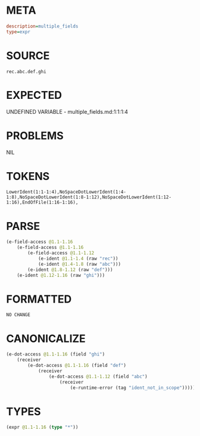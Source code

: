 # META
~~~ini
description=multiple_fields
type=expr
~~~
# SOURCE
~~~roc
rec.abc.def.ghi
~~~
# EXPECTED
UNDEFINED VARIABLE - multiple_fields.md:1:1:1:4
# PROBLEMS
NIL
# TOKENS
~~~zig
LowerIdent(1:1-1:4),NoSpaceDotLowerIdent(1:4-1:8),NoSpaceDotLowerIdent(1:8-1:12),NoSpaceDotLowerIdent(1:12-1:16),EndOfFile(1:16-1:16),
~~~
# PARSE
~~~clojure
(e-field-access @1.1-1.16
	(e-field-access @1.1-1.16
		(e-field-access @1.1-1.12
			(e-ident @1.1-1.4 (raw "rec"))
			(e-ident @1.4-1.8 (raw "abc")))
		(e-ident @1.8-1.12 (raw "def")))
	(e-ident @1.12-1.16 (raw "ghi")))
~~~
# FORMATTED
~~~roc
NO CHANGE
~~~
# CANONICALIZE
~~~clojure
(e-dot-access @1.1-1.16 (field "ghi")
	(receiver
		(e-dot-access @1.1-1.16 (field "def")
			(receiver
				(e-dot-access @1.1-1.12 (field "abc")
					(receiver
						(e-runtime-error (tag "ident_not_in_scope"))))))))
~~~
# TYPES
~~~clojure
(expr @1.1-1.16 (type "*"))
~~~
